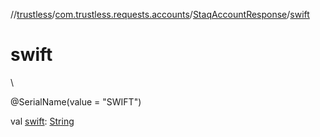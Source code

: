 //[trustless](../../../index.md)/[com.trustless.requests.accounts](../index.md)/[StaqAccountResponse](index.md)/[swift](swift.md)

# swift

\

@SerialName(value = &quot;SWIFT&quot;)

val [swift](swift.md): [String](https://kotlinlang.org/api/latest/jvm/stdlib/kotlin/-string/index.html)
